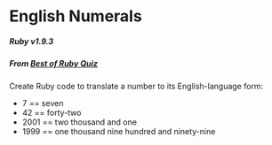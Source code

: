 # English Numerals
##### Ruby v1.9.3
##### From [Best of Ruby Quiz](http://pragprog.com/book/fr_quiz/best-of-ruby-quiz)

Create Ruby code to translate a number to its English-language form:
* 7 == seven
* 42 == forty-two
* 2001 == two thousand and one
* 1999 == one thousand nine hundred and ninety-nine
